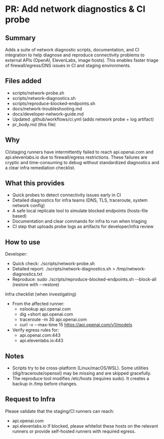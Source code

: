 # PR: Add network diagnostics & CI probe

Summary
-------
Adds a suite of network diagnostic scripts, documentation, and CI integration to help diagnose and reproduce connectivity problems to external APIs (OpenAI, ElevenLabs, image hosts). This enables faster triage of firewall/egress/DNS issues in CI and staging environments.

Files added
-----------
- scripts/network-probe.sh
- scripts/network-diagnostics.sh
- scripts/reproduce-blocked-endpoints.sh
- docs/network-troubleshooting.md
- docs/developer-network-guide.md
- Updated .github/workflows/ci.yml (adds network probe + log artifact)
- pr_body.md (this file)

Why
---
CI/staging runners have intermittently failed to reach api.openai.com and api.elevenlabs.io due to firewall/egress restrictions. These failures are cryptic and time-consuming to debug without standardized diagnostics and a clear infra remediation checklist.

What this provides
------------------
- Quick probes to detect connectivity issues early in CI
- Detailed diagnostics for infra teams (DNS, TLS, traceroute, system network config)
- A safe local replicate tool to simulate blocked endpoints (hosts-file based)
- Documentation and clear commands for infra to run when triaging
- CI step that uploads probe logs as artifacts for developer/infra review

How to use
----------
Developer:
- Quick check: ./scripts/network-probe.sh
- Detailed report: ./scripts/network-diagnostics.sh > /tmp/network-diagnostics.txt
- Reproduce: sudo ./scripts/reproduce-blocked-endpoints.sh --block-all
  (restore with --restore)

Infra checklist (when investigating)
- From the affected runner:
  - nslookup api.openai.com
  - dig +short api.openai.com
  - traceroute -m 30 api.openai.com
  - curl -v --max-time 15 https://api.openai.com/v1/models
- Verify egress rules for:
  - api.openai.com:443
  - api.elevenlabs.io:443

Notes
-----
- Scripts try to be cross-platform (Linux/macOS/WSL). Some utilities (dig/traceroute/openssl) may be missing and are skipped gracefully.
- The reproduce tool modifies /etc/hosts (requires sudo). It creates a backup in /tmp before changes.

Request to Infra
----------------
Please validate that the staging/CI runners can reach:
- api.openai.com
- api.elevenlabs.io
If blocked, please whitelist these hosts on the relevant runners or provide self-hosted runners with required egress.